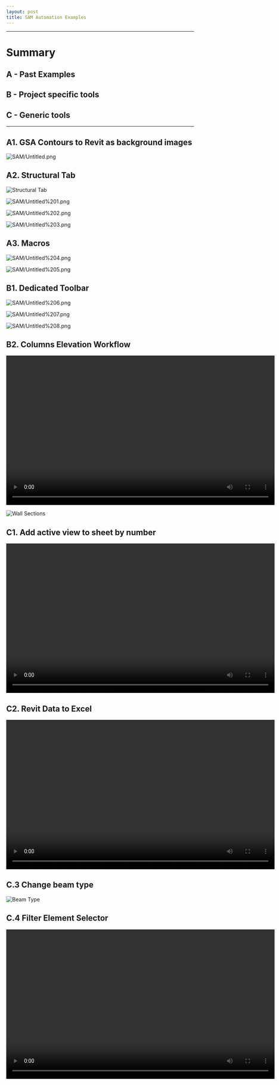 ```yaml
---
layout: post
title: SAM Automation Examples
---
```

---
# Summary

## A - Past Examples
## B - Project specific tools
## C - Generic tools
---

## A1. GSA Contours to Revit as background images

![SAM/Untitled.png](/images/SAM/Untitled.png)

## A2. Structural Tab

![Structural Tab](/images/SAM/structuralTab.png)

![SAM/Untitled%201.png](/images/SAM/Untitled%201.png)

![SAM/Untitled%202.png](/images/SAM/Untitled%202.png)

![SAM/Untitled%203.png](/images/SAM/Untitled%203.png)

## A3. Macros

![SAM/Untitled%204.png](/images/SAM/Untitled%204.png)

![SAM/Untitled%205.png](/images/SAM/Untitled%205.png)

## B1. Dedicated Toolbar

![SAM/Untitled%206.png](/images/SAM/Untitled%206.png)

![SAM/Untitled%207.png](/images/SAM/Untitled%207.png)

![SAM/Untitled%208.png](/images/SAM/Untitled%208.png)

## B2. Columns Elevation Workflow

<video id="pelican-installation" class="video-js vjs-default-skin" controls preload="auto" width="720" height="400" data-setup="{}">
<source src="/videos/ColumnSchedule.mkv" type='video/mp4'></video>

![Wall Sections](/images/SAM/wallsSections.jpg)

## C1. Add active view to sheet by number
<video id="pelican-installation" class="video-js vjs-default-skin" controls preload="auto" width="720" height="400" data-setup="{}">
<source src="/videos/AddViewToSheet.mp4" type='video/mp4'></video>

## C2. Revit Data to Excel
<video id="pelican-installation" class="video-js vjs-default-skin" controls preload="auto" width="720" height="400" data-setup="{}">
<source src="/videos/DatatoExcel.mp4" type='video/mp4'></video>

## C.3 Change beam type
![Beam Type](/images/SAM/beamByID.png)

## C.4 Filter Element Selector
<video id="pelican-installation" class="video-js vjs-default-skin" controls preload="auto" width="720" height="400" data-setup="{}">
<source src="/videos/RevitFilterElementSelector.mp4.mp4" type='video/mp4'></video>

